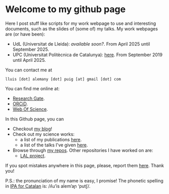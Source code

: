 # Welcome to my github page

Here I post stuff like scripts for my work webpage to use and interesting documents, such as the slides of (some of) my talks.
My work webpages are (or have been):
- UdL (Universitat de Lleida): _available soon?_. From April 2025 until September 2025.
- UPC (Universitat Politècnica de Catalunya): [here](https://cqllab.upc.edu/people/lalemany/). From September 2019 until April 2025.

You can contact me at

	lluis [dot] alemany [dot] puig [at] gmail [dot] com

You can find me online at:

- [Research Gate](https://www.researchgate.net/profile/Lluis-Alemany-Puig?ev=hdr_xprf).
- [ORCiD](https://orcid.org/0000-0002-3874-991X).
- [Web Of Science](https://www.webofscience.com/wos/author/record/NDS-8828-2025).

In this Github page, you can

- Checkout [my blog](blog/index.html)!
- Check out my science works:
    - a list of my publications [here](science/publications.html).
    - a list of the talks I've given [here](science/talks.html).
- Browse through [my repos](https://github.com/lluisalemanypuig). Other repositories I have worked on are:
    - [LAL project](https://github.com/LAL-project).

If you spot mistakes anywhere in this page, please, report them [here](https://github.com/lluisalemanypuig/lluisalemanypuig.github.io/issues). Thank you!

P.S.: the pronunciation of my name is easy, I promise! The phonetic spelling in [IPA for Catalan](https://en.wikipedia.org/wiki/Help:IPA/Catalan) is: /ʎu’is alem’aɲ ‘putʃ/.
